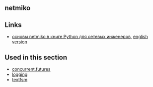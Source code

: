 ## netmiko

## Links

* [основы netmiko в книге Python для сетевых инженеров](https://pyneng.readthedocs.io/ru/latest/book/18_ssh_telnet/netmiko.html), [english version](https://pyneng.readthedocs.io/en/latest/book/18_ssh_telnet/netmiko.html)

## Used in this section

* [concurrent.futures](https://github.com/natenka/pyneng-examples/tree/main/concurrent_futures)
* [logging](https://github.com/natenka/pyneng-examples/tree/main/logging)
* [textfsm](https://github.com/natenka/pyneng-examples/tree/main/textfsm)

